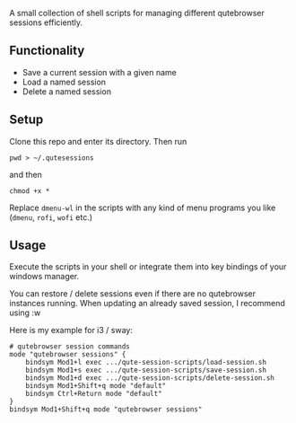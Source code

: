
A small collection of shell scripts for managing different qutebrowser sessions efficiently.

## Functionality
- Save a current session with a given name
- Load a named session
- Delete a named session

## Setup
Clone this repo and enter its directory.
Then run
```shell
pwd > ~/.qutesessions
```
and then
```shell
chmod +x *
```
Replace `dmenu-wl` in the scripts with any kind of menu programs you like (`dmenu`, `rofi`, `wofi` etc.)

## Usage
Execute the scripts in your shell or integrate them into key bindings of your windows manager.

You can restore / delete sessions even if there are no qutebrowser instances running.
When updating an already saved session, I recommend using :w

Here is my example for i3 / sway:
```
# qutebrowser session commands
mode "qutebrowser sessions" { 
    bindsym Mod1+l exec .../qute-session-scripts/load-session.sh
    bindsym Mod1+s exec .../qute-session-scripts/save-session.sh
    bindsym Mod1+d exec .../qute-session-scripts/delete-session.sh
    bindsym Mod1+Shift+q mode "default"
    bindsym Ctrl+Return mode "default"
}
bindsym Mod1+Shift+q mode "qutebrowser sessions"
```




